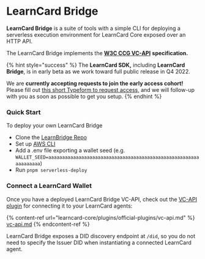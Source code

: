 # LearnCard Bridge

**LearnCard Bridge** is a suite of tools with a simple CLI for deploying a serverless execution environment for LearnCard Core exposed over an HTTP API.&#x20;

The LearnCard Bridge implements the [**W3C CCG VC-API**](https://w3c-ccg.github.io/vc-api/) **specification.**&#x20;

{% hint style="success" %}
The **LearnCard SDK,** including **LearnCard Bridge**, is in early beta as we work toward full public release in Q4 2022.&#x20;

We are **currently accepting requests to join the early access cohort!** Please fill out [this short Typeform to request access,](https://r18y4ggjlxv.typeform.com/to/Ou8DYi4s) and we will follow-up with you as soon as possible to get you setup.&#x20;
{% endhint %}

### Quick Start&#x20;

To deploy your own LearnCard Bridge&#x20;

* Clone the [LearnBridge Repo](https://github.com/learningeconomy/LearnCard/tree/main/packages/learn-card-bridge-http)
* Set up [AWS CLI](https://aws.amazon.com/cli/)
* Add a .env file exporting a wallet seed (e.g. `WALLET_SEED=aaaaaaaaaaaaaaaaaaaaaaaaaaaaaaaaaaaaaaaaaaaaaaaaaaaaaaaaaaaaaaaa`)
* Run `pnpm serverless-deploy`

### Connect a LearnCard Wallet

Once you have a deployed LearnCard Bridge VC-API, check out the [VC-API plugin](learncard-core/plugins/official-plugins/vc-api.md) for connecting it to your LearnCard agents:

{% content-ref url="learncard-core/plugins/official-plugins/vc-api.md" %}
[vc-api.md](learncard-core/plugins/official-plugins/vc-api.md)
{% endcontent-ref %}

LearnCard Bridge exposes a DID discovery endpoint at `/did`, so you do not need to specify the Issuer DID when instantiating a connected LearnCard agent.

